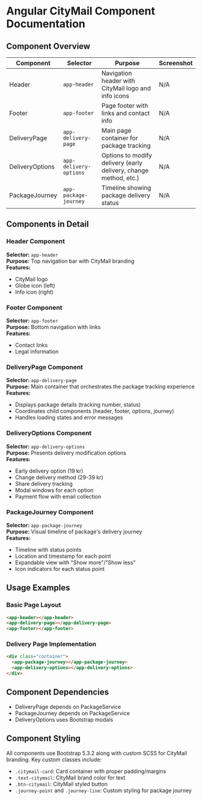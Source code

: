 # Angular CityMail Component Documentation

## Component Overview

| Component | Selector | Purpose | Screenshot |
|-----------|----------|---------|------------|
| Header | `app-header` | Navigation header with CityMail logo and info icons | N/A |
| Footer | `app-footer` | Page footer with links and contact info | N/A |
| DeliveryPage | `app-delivery-page` | Main page container for package tracking | N/A |
| DeliveryOptions | `app-delivery-options` | Options to modify delivery (early delivery, change method, etc.) | N/A |
| PackageJourney | `app-package-journey` | Timeline showing package delivery status | N/A |

## Components in Detail

### Header Component
**Selector:** `app-header`  
**Purpose:** Top navigation bar with CityMail branding  
**Features:**
- CityMail logo
- Globe icon (left)
- Info icon (right)

### Footer Component  
**Selector:** `app-footer`  
**Purpose:** Bottom navigation with links  
**Features:**
- Contact links
- Legal information

### DeliveryPage Component
**Selector:** `app-delivery-page`  
**Purpose:** Main container that orchestrates the package tracking experience  
**Features:**
- Displays package details (tracking number, status)
- Coordinates child components (header, footer, options, journey)
- Handles loading states and error messages

### DeliveryOptions Component
**Selector:** `app-delivery-options`  
**Purpose:** Presents delivery modification options  
**Features:**
- Early delivery option (19 kr)
- Change delivery method (29-39 kr)
- Share delivery tracking
- Modal windows for each option
- Payment flow with email collection

### PackageJourney Component
**Selector:** `app-package-journey`  
**Purpose:** Visual timeline of package's delivery journey  
**Features:**
- Timeline with status points
- Location and timestamp for each point
- Expandable view with "Show more"/"Show less"
- Icon indicators for each status point

## Usage Examples

### Basic Page Layout
```html
<app-header></app-header>
<app-delivery-page></app-delivery-page>
<app-footer></app-footer>
```

### Delivery Page Implementation
```html
<div class="container">
  <app-package-journey></app-package-journey>
  <app-delivery-options></app-delivery-options>
</div>
```

## Component Dependencies
- DeliveryPage depends on PackageService
- PackageJourney depends on PackageService
- DeliveryOptions uses Bootstrap modals

## Component Styling
All components use Bootstrap 5.3.2 along with custom SCSS for CityMail branding.
Key custom classes include:
- `.citymail-card`: Card container with proper padding/margins
- `.text-citymail`: CityMail brand color for text
- `.btn-citymail`: CityMail styled button
- `.journey-point` and `.journey-line`: Custom styling for package journey